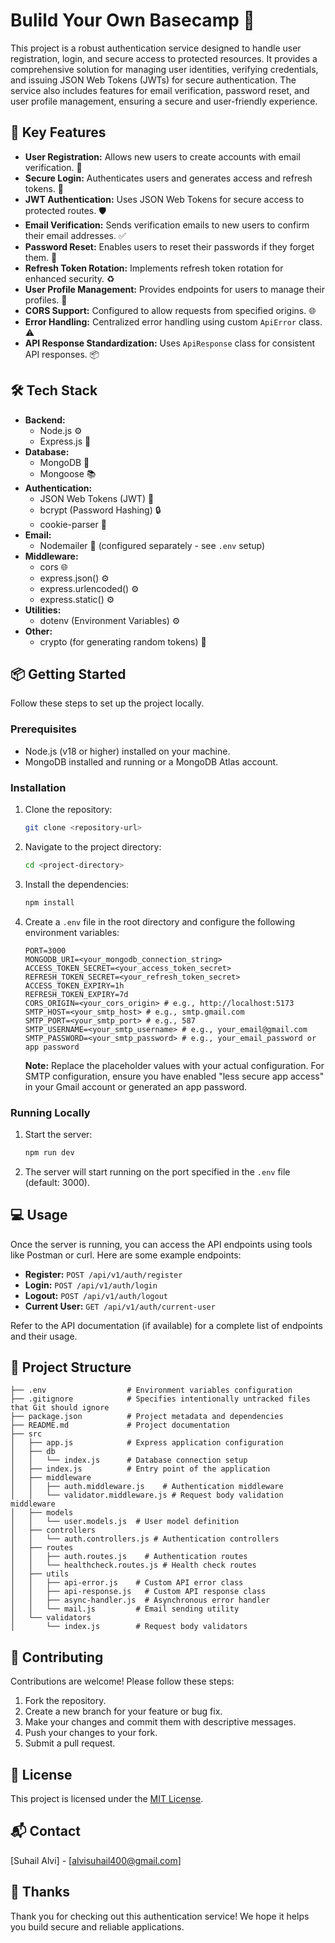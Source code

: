 ﻿# Bulild Your Own Basecamp 🔐
 
This project is a robust authentication service designed to handle user registration, login, and secure access to protected resources. It provides a comprehensive solution for managing user identities, verifying credentials, and issuing JSON Web Tokens (JWTs) for secure authentication. The service also includes features for email verification, password reset, and user profile management, ensuring a secure and user-friendly experience.

## 🚀 Key Features

- **User Registration:** Allows new users to create accounts with email verification. 📧
- **Secure Login:** Authenticates users and generates access and refresh tokens. 🔑
- **JWT Authentication:** Uses JSON Web Tokens for secure access to protected routes. 🛡️
- **Email Verification:** Sends verification emails to new users to confirm their email addresses. ✅
- **Password Reset:** Enables users to reset their passwords if they forget them. 🔄
- **Refresh Token Rotation:** Implements refresh token rotation for enhanced security. ♻️
- **User Profile Management:** Provides endpoints for users to manage their profiles. 👤
- **CORS Support:** Configured to allow requests from specified origins. 🌐
- **Error Handling:** Centralized error handling using custom `ApiError` class. ⚠️
- **API Response Standardization:** Uses `ApiResponse` class for consistent API responses. 📦

## 🛠️ Tech Stack

- **Backend:**
    - Node.js ⚙️
    - Express.js 🚀
- **Database:**
    - MongoDB 🍃
    - Mongoose 📚
- **Authentication:**
    - JSON Web Tokens (JWT) 🔑
    - bcrypt (Password Hashing) 🔒
    - cookie-parser 🍪
- **Email:**
    - Nodemailer 📧 (configured separately - see `.env` setup)
- **Middleware:**
    - cors 🌐
    - express.json() ⚙️
    - express.urlencoded() ⚙️
    - express.static() ⚙️
- **Utilities:**
    - dotenv (Environment Variables) ⚙️
- **Other:**
    - crypto (for generating random tokens) 🔑

## 📦 Getting Started

Follow these steps to set up the project locally.

### Prerequisites

- Node.js (v18 or higher) installed on your machine.
- MongoDB installed and running or a MongoDB Atlas account.

### Installation

1.  Clone the repository:

    ```bash
    git clone <repository-url>
    ```

2.  Navigate to the project directory:

    ```bash
    cd <project-directory>
    ```

3.  Install the dependencies:

    ```bash
    npm install
    ```

4.  Create a `.env` file in the root directory and configure the following environment variables:

    ```env
    PORT=3000
    MONGODB_URI=<your_mongodb_connection_string>
    ACCESS_TOKEN_SECRET=<your_access_token_secret>
    REFRESH_TOKEN_SECRET=<your_refresh_token_secret>
    ACCESS_TOKEN_EXPIRY=1h
    REFRESH_TOKEN_EXPIRY=7d
    CORS_ORIGIN=<your_cors_origin> # e.g., http://localhost:5173
    SMTP_HOST=<your_smtp_host> # e.g., smtp.gmail.com
    SMTP_PORT=<your_smtp_port> # e.g., 587
    SMTP_USERNAME=<your_smtp_username> # e.g., your_email@gmail.com
    SMTP_PASSWORD=<your_smtp_password> # e.g., your_email_password or app password
    ```

    **Note:** Replace the placeholder values with your actual configuration. For SMTP configuration, ensure you have enabled "less secure app access" in your Gmail account or generated an app password.

### Running Locally

1.  Start the server:

    ```bash
    npm run dev
    ```

2.  The server will start running on the port specified in the `.env` file (default: 3000).

## 💻 Usage

Once the server is running, you can access the API endpoints using tools like Postman or curl. Here are some example endpoints:

-   **Register:** `POST /api/v1/auth/register`
-   **Login:** `POST /api/v1/auth/login`
-   **Logout:** `POST /api/v1/auth/logout`
-   **Current User:** `GET /api/v1/auth/current-user`

Refer to the API documentation (if available) for a complete list of endpoints and their usage.

## 📂 Project Structure

```
├── .env                  # Environment variables configuration
├── .gitignore            # Specifies intentionally untracked files that Git should ignore
├── package.json          # Project metadata and dependencies
├── README.md             # Project documentation
├── src
│   ├── app.js            # Express application configuration
│   ├── db
│   │   └── index.js      # Database connection setup
│   ├── index.js          # Entry point of the application
│   ├── middleware
│   │   ├── auth.middleware.js    # Authentication middleware
│   │   └── validator.middleware.js # Request body validation middleware
│   ├── models
│   │   └── user.models.js  # User model definition
│   ├── controllers
│   │   └── auth.controllers.js # Authentication controllers
│   ├── routes
│   │   ├── auth.routes.js    # Authentication routes
│   │   └── healthcheck.routes.js # Health check routes
│   ├── utils
│   │   ├── api-error.js    # Custom API error class
│   │   ├── api-response.js   # Custom API response class
│   │   ├── async-handler.js  # Asynchronous error handler
│   │   └── mail.js         # Email sending utility
│   └── validators
│       └── index.js        # Request body validators
```


## 🤝 Contributing

Contributions are welcome! Please follow these steps:

1.  Fork the repository.
2.  Create a new branch for your feature or bug fix.
3.  Make your changes and commit them with descriptive messages.
4.  Push your changes to your fork.
5.  Submit a pull request.

## 📝 License

This project is licensed under the [MIT License](LICENSE).

## 📬 Contact

[Suhail Alvi] - [alvisuhail400@gmail.com]

## 💖 Thanks 

Thank you for checking out this authentication service! We hope it helps you build secure and reliable applications.





